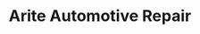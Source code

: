 ---
title: "Arite Automotive Repair"
url: /new-britain/arite-automotive-repair/
shop: car repair
---